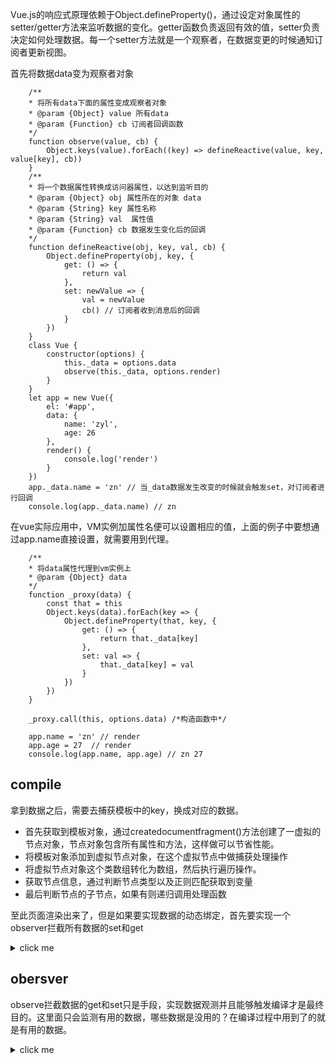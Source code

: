 Vue.js的响应式原理依赖于Object.defineProperty()，通过设定对象属性的setter/getter方法来监听数据的变化。getter函数负责返回有效的值，setter负责决定如何处理数据。每一个setter方法就是一个观察者，在数据变更的时候通知订阅者更新视图。

首先将数据data变为观察者对象

        /**
        * 将所有data下面的属性变成观察者对象
        * @param {Object} value 所有data 
        * @param {Function} cb 订阅者回调函数 
        */
        function observe(value, cb) {
            Object.keys(value).forEach((key) => defineReactive(value, key, value[key], cb))
        }
        /**
        * 将一个数据属性转换成访问器属性，以达到监听目的
        * @param {Object} obj 属性所在的对象 data
        * @param {String} key 属性名称
        * @param {String} val  属性值
        * @param {Function} cb 数据发生变化后的回调
        */
        function defineReactive(obj, key, val, cb) {
            Object.defineProperty(obj, key, {
                get: () => {
                    return val
                },
                set: newValue => {
                    val = newValue
                    cb() // 订阅者收到消息后的回调
                }
            })
        }
        class Vue {
            constructor(options) {
                this._data = options.data
                observe(this._data, options.render)
            }
        }
        let app = new Vue({
            el: '#app',
            data: {
                name: 'zyl',
                age: 26
            },
            render() {
                console.log('render')
            }
        })
        app._data.name = 'zn' // 当_data数据发生改变的时候就会触发set，对订阅者进行回调
        console.log(app._data.name) // zn

在vue实际应用中，VM实例加属性名便可以设置相应的值，上面的例子中要想通过app.name直接设置，就需要用到代理。


        /**
        * 将data属性代理到vm实例上
        * @param {Object} data 
        */
        function _proxy(data) {
            const that = this
            Object.keys(data).forEach(key => {
                Object.defineProperty(that, key, {
                    get: () => {
                        return that._data[key]
                    },
                    set: val => {
                        that._data[key] = val
                    }
                })
            })
        }

        _proxy.call(this, options.data) /*构造函数中*/

        app.name = 'zn' // render
        app.age = 27  // render
        console.log(app.name, app.age) // zn 27

## compile
拿到数据之后，需要去捕获模板中的key，换成对应的数据。
- 首先获取到模板对象，通过createdocumentfragment()方法创建了一虚拟的节点对象，节点对象包含所有属性和方法，这样做可以节省性能。
- 将模板对象添加到虚拟节点对象，在这个虚拟节点中做捕获处理操作
- 将虚拟节点对象这个类数组转化为数组，然后执行遍历操作。
- 获取节点信息，通过判断节点类型以及正则匹配获取到变量
- 最后判断节点的子节点，如果有则递归调用处理函数

至此页面渲染出来了，但是如果要实现数据的动态绑定，首先要实现一个observer拦截所有数据的set和get

<details>
 <summary>click me</summary>
 <pre>
    <code>
        // init.js
        compile(el, tm)
        // compile.js
        export class Compile {
            constructor(el, tm) {
                this.tm = tm
                tm.$el = document.querySelector(el)
                // 节约性能
                let fragment = document.createDocumentFragment()
                let child = null
                while (child = tm.$el.firstChild) {
                    fragment.appendChild(child)
                }
                let frag = this.replace(fragment)
                tm.$el.appendChild(frag)
            }
            replace(frag) {
                Array.from(frag.childNodes).map(node => {
                    let txt = node.textContent
                    let reg = /\{\{(.*?)\}\}/g
                    // 文本
                    if (node.nodeType === 3 && reg.test(txt)) {
                        let val = this.tm
                        let arr = RegExp.$1.split('.')
                        arr.map(item => {
                            val = val[item]
                        })
                        node.textContent = txt.replace(reg, val).trim()
                    }
                    // 节点
                    if (node.nodeType === 1) {
                        let attrs = node.attributes
                        Array.from(attrs).map(attr => {
                            let name = attr.name
                            let exp = attr.value
                            if (name.includes('v-')) {
                                node.value = this.tm[exp]
                            }
                        })
                    }
                    // 递归遍历
                    if (node.childNodes && node.childNodes.length) {
                        this.replace(node)
                    }
                })
                return frag
            }
        }
    </code>
 </pre>
</details>

## obersver

observe拦截数据的get和set只是手段，实现数据观测并且能够触发编译才是最终目的。这里面只会监测有用的数据，哪些数据是没用的？在编译过程中用到了的就是有用的数据。

<details>
 <summary>click me</summary>
 <pre>
    <code>
        // observer.js
        class Observer{
            constructor(data) {
                this.walk(data)
            }
            walk(data) {
                // 遍历所有的对象的所有key，进行拦截get与set
                Object.keys(data).map(key => {
                    if (typeof data[key] === 'object') {
                        // 如果是对象 继续遍历
                        this.walk(data[key])
                    }
                    defineReactive(data, key, data[key])
                })
            }
        }
        // 具体拦截get 与 set
        export const defineReactive = (obj, key, val) => {
            Object.defineProperty(obj, key, {
                set(newValue) {
                    val = newValue
                },
                get() {
                    return val
                }
            })
        }
        // 导出具体一个方法
        export const observer = (data) => {
            return new Observer(data)
        }
    </code>
 </pre>
</details>

